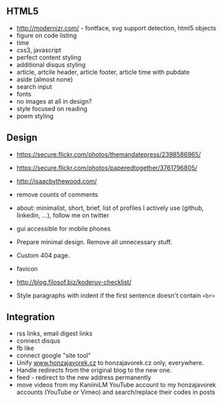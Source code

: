 
## HTML5

- http://modernizr.com/ - fontface, svg support detection, html5 objects
- figure on code listing
- time
- css3, javascript
- perfect content styling
- additional disqus styling
- article, artcile header, article footer, article time with pubdate
- aside (almost none)
- search input
- fonts
- no images at all in design?
- style focused on reading
- poem styling

## Design

- https://secure.flickr.com/photos/themandatepress/2398586965/
- https://secure.flickr.com/photos/paperedtogether/3761796805/
- http://isaacbythewood.com/

- remove counts of comments
- about: minimalist, short, brief, list of profiles I actively use (github, linkedin, ...), follow me on twitter
- gui accessible for mobile phones

- Prepare minimal design. Remove all unnecessary stuff.
- Custom 404 page.
- favicon
- http://blog.filosof.biz/koderuv-checklist/
- Style paragraphs with indent if the first sentence doesn't contain `<br>`

## Integration

- rss links, email digest links
- connect disqus
- fb like
- connect google "site tool"
- Unify www.honzajavorek.cz to honzajavorek.cz only, everywhere.
- Handle redirects from the original blog to the new one.
- feed - redirect to the new address permanently
- move videos from my KaniiniLM YouTube account to my honzajavorek accounts (YouTube or Vimeo) and search/replace their codes in posts
